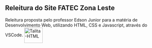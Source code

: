 ## Releitura do Site FATEC Zona Leste

<div> 
  <a> Releitura proposta pelo professor Edson Junior para a matéria de Desenvolvimento Web, utilizando HTML, CSS e Javascript, através do VSCode.
  <img align="center" alt="Talita-HTML" height="50" width="60" src="https://th.bing.com/th/id/R.9c87cb51791636bfc2494063ce646f69?rik=D26Gz6eeTSAOaw&riu=http%3a%2f%2ffateczl.edu.br%2fengetec%2fimagem%2fFATEC_ZONA_LESTE.png&ehk=yg%2bIufOELz7Vbm4fmido684OlulqfZDQg3uLKrZNaTE%3d&risl=&pid=ImgRaw&r=0">
   </a>
</div>
  

